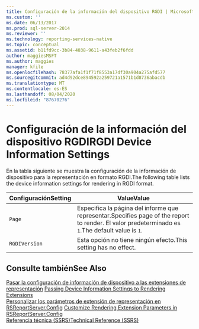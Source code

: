 ```yaml
---
title: Configuración de la información del dispositivo RGDI | Microsoft Docs
ms.custom: ''
ms.date: 06/13/2017
ms.prod: sql-server-2014
ms.reviewer: ''
ms.technology: reporting-services-native
ms.topic: conceptual
ms.assetid: b11fd9cc-3b84-4038-9611-a43feb2f6fdd
author: maggiesMSFT
ms.author: maggies
manager: kfile
ms.openlocfilehash: 78377afa1f1f71f8553a17df30a904a275afd577
ms.sourcegitcommit: ad4d92dce894592a259721a1571b1d8736abacdb
ms.translationtype: MT
ms.contentlocale: es-ES
ms.lasthandoff: 08/04/2020
ms.locfileid: "87670276"
---
```

# <a name="rgdi-device-information-settings"></a><span data-ttu-id="0a339-102">Configuración de la información del dispositivo RGDI</span><span class="sxs-lookup"><span data-stu-id="0a339-102">RGDI Device Information Settings</span></span>
  <span data-ttu-id="0a339-103">En la tabla siguiente se muestra la configuración de la información de dispositivo para la representación en formato RGDI.</span><span class="sxs-lookup"><span data-stu-id="0a339-103">The following table lists the device information settings for rendering in RGDI format.</span></span>  
  
|<span data-ttu-id="0a339-104">Configuración</span><span class="sxs-lookup"><span data-stu-id="0a339-104">Setting</span></span>|<span data-ttu-id="0a339-105">Value</span><span class="sxs-lookup"><span data-stu-id="0a339-105">Value</span></span>|  
|-------------|-----------|  
|`Page`|<span data-ttu-id="0a339-106">Especifica la página del informe que representar.</span><span class="sxs-lookup"><span data-stu-id="0a339-106">Specifies page of the report to render.</span></span> <span data-ttu-id="0a339-107">El valor predeterminado es `1`.</span><span class="sxs-lookup"><span data-stu-id="0a339-107">The default value is `1`.</span></span>|  
|`RGDIVersion`|<span data-ttu-id="0a339-108">Esta opción no tiene ningún efecto.</span><span class="sxs-lookup"><span data-stu-id="0a339-108">This setting has no effect.</span></span>|  
  
## <a name="see-also"></a><span data-ttu-id="0a339-109">Consulte también</span><span class="sxs-lookup"><span data-stu-id="0a339-109">See Also</span></span>  
 <span data-ttu-id="0a339-110">[Pasar la configuración de información de dispositivo a las extensiones de representación](report-server-web-service/net-framework/passing-device-information-settings-to-rendering-extensions.md) </span><span class="sxs-lookup"><span data-stu-id="0a339-110">[Passing Device Information Settings to Rendering Extensions](report-server-web-service/net-framework/passing-device-information-settings-to-rendering-extensions.md) </span></span>  
 <span data-ttu-id="0a339-111">[Personalizar los parámetros de extensión de representación en RSReportServer.Config](customize-rendering-extension-parameters-in-rsreportserver-config.md) </span><span class="sxs-lookup"><span data-stu-id="0a339-111">[Customize Rendering Extension Parameters in RSReportServer.Config](customize-rendering-extension-parameters-in-rsreportserver-config.md) </span></span>  
 [<span data-ttu-id="0a339-112">Referencia técnica &#40;SSRS&#41;</span><span class="sxs-lookup"><span data-stu-id="0a339-112">Technical Reference &#40;SSRS&#41;</span></span>](../../2014/reporting-services/technical-reference-ssrs.md)  
  
  
